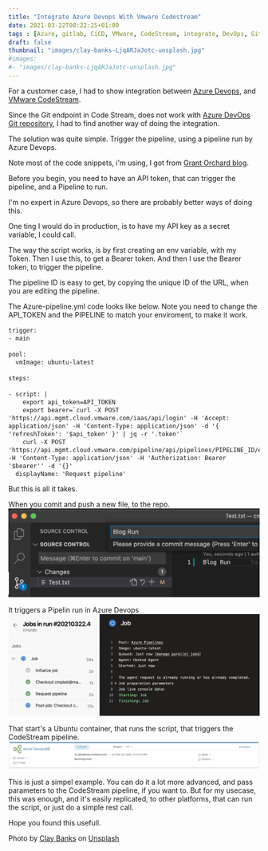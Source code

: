 ```yaml
---
title: "Integrate Azure Devops With Vmware Codestream"
date: 2021-03-22T08:22:25+01:00
tags : [Azure, gitlab, CiCD, VMware, CodeStream, integrate, DevOps, Git, Microsoft, VMware]
draft: false
thumbnail: "images/clay-banks-LjqARJaJotc-unsplash.jpg"
#images: 
#- "images/clay-banks-LjqARJaJotc-unsplash.jpg"
---
```

For a customer case, I had to show integration between [Azure Devops](https://azure.microsoft.com/da-dk/services/devops/), and [VMware CodeStream](https://cloud.vmware.com/vrealize-automation-cloud).

Since the Git endpoint in Code Stream, does not work with [Azure DevOps Git repository](https://azure.microsoft.com/en-us/services/devops/repos/), I had to find another way of doing the integration.

The solution was quite simple. Trigger the pipeline, using a pipeline run by Azure Devops.

Note most of the code snippets, i'm using, I got from [Grant Orchard blog](https://grantorchard.com/tango/cloud-assembly-api-getting-started/).

Before you begin, you need to have an API token, that can trigger the pipeline, and a Pipeline to run.

I'm no expert in Azure Devops, so there are probably better ways of doing this.

One ting I would do in production, is to have my API key as a secret variable, I could call.

The way the script works, is by first creating an env variable, with my Token.
Then I use this, to get a Bearer token.
And then I use the Bearer token, to trigger the pipeline.

The pipeline ID is easy to get, by copying the unique ID of the URL, when you are editing the pipeline.

The Azure-pipeline.yml code looks like below.
Note you need to change the API_TOKEN and the PIPELINE to match your enviroment, to make it work.

```
trigger:
- main

pool:
  vmImage: ubuntu-latest

steps:

- script: |
    export api_token=API_TOKEN
    export bearer=`curl -X POST 'https://api.mgmt.cloud.vmware.com/iaas/api/login' -H 'Accept: application/json' -H 'Content-Type: application/json' -d '{ 'refreshToken': '$api_token' }' | jq -r '.token'`
    curl -X POST 'https://api.mgmt.cloud.vmware.com/pipeline/api/pipelines/PIPELINE_ID/executions' -H 'Content-Type: application/json' -H 'Authorization: Bearer '$bearer'' -d '{}'
  displayName: 'Request pipeline'
```

But this is all it takes.

When you comit and push a new file, to the repo.
![commit](images/commit.png)

It triggers a Pipelin run in Azure Devops
![Azure](images/azure.png)

That start's a Ubuntu container, that runs the script, that triggers the CodeStream pipeline.
![CodeStream](images/codestream.png)

This is just a simpel example. You can do it a lot more advanced, and pass parameters to the CodeStream pipeline, if you want to. But for my usecase, this was enough, and it's easily replicated, to other platforms, that can run the script, or just do a simple rest call.

Hope you found this usefull.

Photo by <a href="https://unsplash.com/@claybanks?utm_source=unsplash&utm_medium=referral&utm_content=creditCopyText">Clay Banks</a> on <a href="/s/photos/integration?utm_source=unsplash&utm_medium=referral&utm_content=creditCopyText">Unsplash</a>
  